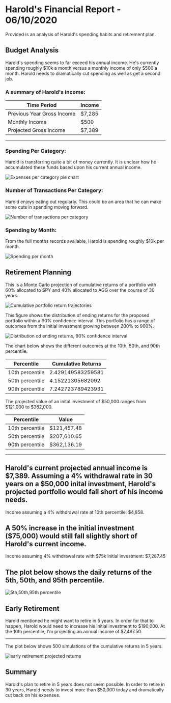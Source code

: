 # Harold's Financial Report - 06/10/2020

Provided is an analysis of Harold's spending habits and retirement plan. 

## Budget Analysis
Harold's spending seems to far exceed his annual income.  He's currently spending roughly $10k a month versus a monthly income of only $500 a month.
Harold needs to dramatically cut spending as well as get a second job.

### A summary of Harold's income:

Time Period | Income
----------- | -------
Previous Year Gross Income | $7,285
Monthly Income | $500
Projected Gross Income | $7,389
-----------------------
### Spending Per Category:
Harold is transferring quite a bit of money currently.  It is unclear how he accumulated these funds based upon his current annual income.

![Expenses per category pie chart](Images/spending_by_category.png)

### Number of Transactions Per Category:
Harold enjoys eating out regularly.  This could be an area that he can make some cuts in spending moving forward.


![Number of transactions per category](Images/number_of_transactions_per_category.png)

### Spending by Month:
From the full months records available, Harold is spending roughly $10k per month.

![Spending per month](Images/spending_per_month.png)

## Retirement Planning
This is a Monte Carlo projection of cumulative returns of a portfolio with 60% allocated to SPY and 40% allocated to AGG over the course of 30 years.

![Cumulative portfolio return trajectories](Images/cumulative_portfolio_return_trajectories_30_years.png)

This figure shows the distribution of ending returns for the proposed portfolio within a 90% confidence interval. This portfolio has a range of outcomes from the initial investment growing between 200% to 900%.

![Distribution od ending returns, 90% confidence interval](Images/distribution_ending_returns_90_confidence_interval.png)

The chart below shows the different outcomes at the 10th, 50th, and 90th percentile.

Percentile | Cumulative Returns
-----------|------------------
10th percentile | 2.429149583259581
50th percentile |4.15221305682092
90th percentile |7.242723789423931

The projected value of an inital investment of $50,000 ranges from $121,000 to $362,000.

Percentile | Value
-----------|----------------
10th percentile | $121,457.48
50th percentile | $207,610.65
90th percentile | $362,136.19
----------------------------------
Harold's current projected annual income is $7,389.  Assuming a 4% withdrawal rate in 30 years on a $50,000 inital investment, Harold's projected portfolio would fall short of his income needs.  
------------------------------------------------
Income assuming a 4% withdrawal rate at 10th percentile: $4,858.

A 50% increase in the initial investment ($75,000) would still fall slightly short of Harold's current income.
---------------------------------------------------
Income assuming 4% withdrawal rate with $75k initial investment: $7,287.45

The plot below shows the daily returns of the 5th, 50th, and 95th percentile.  
-----------------------------------------
![5th,50th,95th percentile](Images/daily_returns_5_50_95_percentiles.png)

## Early Retirement

Harold mentioned he might want to retire in 5 years.  In order for that to happen, Harold would need to increase his initial investment to $190,000. At the 10th percentile, I'm projecting an annual income of $7,497.50.  

---------------------------------------------------

The plot below shows 500 simulations of the cumulative returns in 5 years.

![early retirement projected returns](Images/early_retirement_portfolio_return_trajectories.png)


## Summary

Harold's plan to retire in 5 years does not seem possible.  In order to retire in 30 years, Harold needs to invest more than $50,000 today and dramatically cut back on his expenses.

